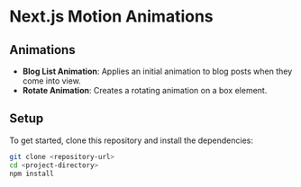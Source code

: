 # Next.js Motion Animations

## Animations

- **Blog List Animation**: Applies an initial animation to blog posts when they come into view.
- **Rotate Animation**: Creates a rotating animation on a box element.

## Setup

To get started, clone this repository and install the dependencies:

```bash
git clone <repository-url>
cd <project-directory>
npm install
